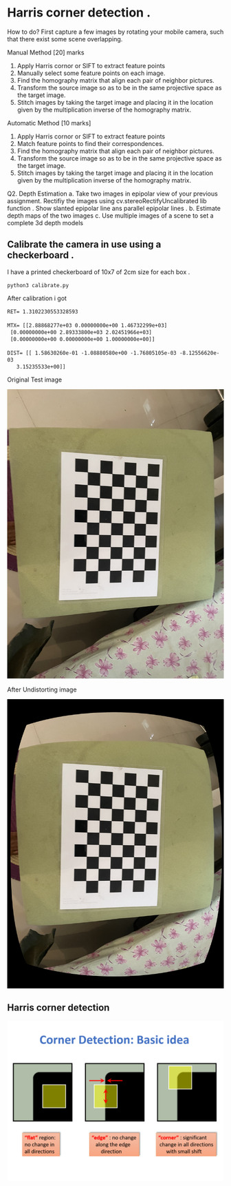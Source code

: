 # Harris corner detection .


How to do?
First capture a few images by rotating your mobile camera, such that there exist some scene
overlapping.

Manual Method [20] marks
1. Apply Harris cornor or SIFT to extract feature points
2. Manually select some feature points on each image.
3. Find the homography matrix that align each pair of neighbor pictures.
4. Transform the source image so as to be in the same projective space as the target image.
5. Stitch images by taking the target image and placing it in the location given by the
multiplication inverse of the homography matrix.

Automatic Method [10 marks]
1. Apply Harris cornor or SIFT to extract feature points
2. Match feature points to find their correspondences.
3. Find the homography matrix that align each pair of neighbor pictures.
4. Transform the source image so as to be in the same projective space as the target image.
5. Stitch images by taking the target image and placing it in the location given by the
multiplication inverse of the homography matrix.

Q2. Depth Estimation
a. Take two images in epipolar view of your previous assignment. Rectifiy the images
using cv.stereoRectifyUncalibrated lib function . Show slanted epipolar line ans parallel
epipolar lines .
b. Estimate depth maps of the two images
c. Use multiple images of a scene to set a complete 3d depth models



## Calibrate the camera in use using a checkerboard .

I have a printed checkerboard of 10x7 of 2cm size for each box .


```
python3 calibrate.py
```

After calibration i got 

```
RET= 1.3102230553328593

MTX= [[2.88868277e+03 0.00000000e+00 1.46732299e+03]
 [0.00000000e+00 2.89333800e+03 2.02451966e+03]
 [0.00000000e+00 0.00000000e+00 1.00000000e+00]]

DIST= [[ 1.58630260e-01 -1.08880580e+00 -1.76805105e-03 -8.12556620e-03
   3.15235533e+00]]   
```

Original Test image 

![](images/calibrate/IMG_7823.JPG)


After Undistorting  image 

![image](output/test_undist.jpg)


## Harris corner detection 

![](docs/harris.png)


